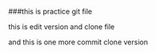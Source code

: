 ###this is practice git file

this is edit version and clone file

and this is one more commit clone version
